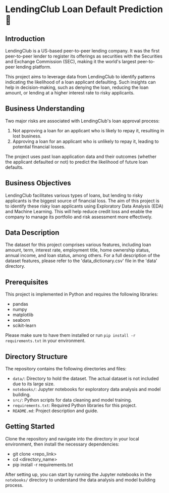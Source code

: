 # LendingClub Loan Default Prediction 🏦 

## Introduction

LendingClub is a US-based peer-to-peer lending company. It was the first peer-to-peer lender to register its offerings as securities with the Securities and Exchange Commission (SEC), making it the world's largest peer-to-peer lending platform.

This project aims to leverage data from LendingClub to identify patterns indicating the likelihood of a loan applicant defaulting. Such insights can help in decision-making, such as denying the loan, reducing the loan amount, or lending at a higher interest rate to risky applicants.

## Business Understanding

Two major risks are associated with LendingClub's loan approval process:

1. Not approving a loan for an applicant who is likely to repay it, resulting in lost business.
2. Approving a loan for an applicant who is unlikely to repay it, leading to potential financial losses.

The project uses past loan application data and their outcomes (whether the applicant defaulted or not) to predict the likelihood of future loan defaults. 

## Business Objectives

LendingClub facilitates various types of loans, but lending to risky applicants is the biggest source of financial loss. The aim of this project is to identify these risky loan applicants using Exploratory Data Analysis (EDA) and Machine Learning. This will help reduce credit loss and enable the company to manage its portfolio and risk assessment more effectively.

## Data Description

The dataset for this project comprises various features, including loan amount, term, interest rate, employment title, home ownership status, annual income, and loan status, among others. For a full description of the dataset features, please refer to the 'data_dictionary.csv' file in the 'data' directory.

## Prerequisites

This project is implemented in Python and requires the following libraries:

- pandas
- numpy
- matplotlib
- seaborn
- scikit-learn

Please make sure to have them installed or run `pip install -r requirements.txt` in your environment.

## Directory Structure

The repository contains the following directories and files:

- `data/`: Directory to hold the dataset. The actual dataset is not included due to its large size.
- `notebooks/`: Jupyter notebooks for exploratory data analysis and model building.
- `src/`: Python scripts for data cleaning and model training.
- `requirements.txt`: Required Python libraries for this project.
- `README.md`: Project description and guide.

## Getting Started

Clone the repository and navigate into the directory in your local environment, then install the necessary dependencies:

- git clone <repo_link>
- cd <directory_name>
- pip install -r requirements.txt

After setting up, you can start by running the Jupyter notebooks in the `notebooks/` directory to understand the data analysis and model building process.
